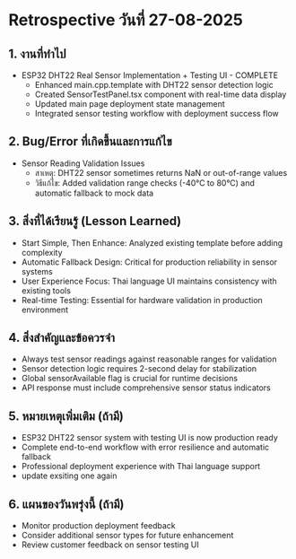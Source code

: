 # Retrospective วันที่ 27-08-2025

## 1. งานที่ทำไป

- ESP32 DHT22 Real Sensor Implementation + Testing UI - COMPLETE
  - Enhanced main.cpp.template with DHT22 sensor detection logic
  - Created SensorTestPanel.tsx component with real-time data display
  - Updated main page deployment state management
  - Integrated sensor testing workflow with deployment success flow

## 2. Bug/Error ที่เกิดขึ้นและการแก้ไข

- Sensor Reading Validation Issues
  - สาเหตุ: DHT22 sensor sometimes returns NaN or out-of-range values
  - วิธีแก้ไข: Added validation range checks (-40°C to 80°C) and automatic fallback to mock data

## 3. สิ่งที่ได้เรียนรู้ (Lesson Learned)

- Start Simple, Then Enhance: Analyzed existing template before adding complexity
- Automatic Fallback Design: Critical for production reliability in sensor systems
- User Experience Focus: Thai language UI maintains consistency with existing tools
- Real-time Testing: Essential for hardware validation in production environment

## 4. สิ่งสำคัญและข้อควรจำ

- Always test sensor readings against reasonable ranges for validation
- Sensor detection logic requires 2-second delay for stabilization
- Global sensorAvailable flag is crucial for runtime decisions
- API response must include comprehensive sensor status indicators

## 5. หมายเหตุเพิ่มเติม (ถ้ามี)

- ESP32 DHT22 sensor system with testing UI is now production ready
- Complete end-to-end workflow with error resilience and automatic fallback
- Professional deployment experience with Thai language support
- update exsiting one again

## 6. แผนของวันพรุ่งนี้ (ถ้ามี)

- Monitor production deployment feedback
- Consider additional sensor types for future enhancement
- Review customer feedback on sensor testing UI
